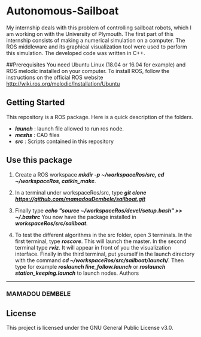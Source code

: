 Autonomous-Sailboat
===================

My internship deals with this problem of controlling sailboat robots, which I am working on with the University of Plymouth. The first part of this internship consists of making a numerical simulation on a computer. The ROS middleware and its graphical visualization tool were used to perform this simulation. The developed code was written in C++.

##Prerequisites
You need Ubuntu Linux (18.04 or 16.04 for example) and ROS melodic installed on your computer.
To install ROS, follow the instructions on the official ROS website http://wiki.ros.org/melodic/Installation/Ubuntu

Getting Started
---------------

This repository is a ROS package. Here is a quick description of the folders.

* ***launch*** : launch file allowed to run ros node.
* ***meshs*** : CAO files
* ***src*** : Scripts contained in this repository


Use this package
----------------

1. Create a ROS workspace ***mkdir -p ~/workspaceRos/src, cd ~/workspaceRos, catkin_make***.
2. In a terminal under workspaceRos/src, type ***git clone https://github.com/mamadouDembele/sailboat.git***
3. Finally type ***echo "source ~/workspaceRos/devel/setup.bash" >> ~/.bashrc***
You now have the package installed in ***workspaceRos/src/sailboat***.

4. To test the different algorithms in the src folder, open 3 terminals.
In the first terminal, type ***roscore***. This will launch the master. In the second terminal type ***rviz***. It will appear in front of you the visualization interface. Finally in the third terminal, put yourself in the launch directory with the command ***cd ~/workspaceRos/src/sailboat/launch/***. Then type for example ***roslaunch line_follow.launch*** or ***roslaunch station_keeping.launch*** to launch nodes.
Authors
-------
<h3>MAMADOU DEMBELE</h3>

License
-------

This project is licensed under the GNU General Public License v3.0.




